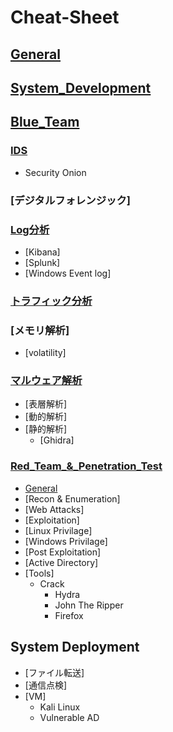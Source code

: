 # Cheat-Sheet
## [General](01_General/)

## [System_Development](02_System_Development/)

## [Blue_Team](04_Blue-Team/)
### [IDS](#https://github.com/5A73/Cheat-Sheet/tree/main/Blue%20Team)
- Security Onion
### [デジタルフォレンジック]
### [Log分析]()
- [Kibana]
- [Splunk]
- [Windows Event log]
### [トラフィック分析]()
### [メモリ解析]
- [volatility]

### [マルウェア解析](#)
- [表層解析]
- [動的解析]
- [静的解析]
  - [Ghidra]


### [Red_Team_&_Penetration_Test](#https://github.com/5A73/Cheat-Sheet/tree/main/Red%20Team%20%26%20Penetration%20Test)

- [General](General/)
- [Recon & Enumeration]
- [Web Attacks]
- [Exploitation]
- [Linux Privilage]
- [Windows Privilage]
- [Post Exploitation]
- [Active Directory]
- [Tools]
  - Crack
    - Hydra
    - John The Ripper
    - Firefox

## System Deployment
- [ファイル転送]
- [通信点検]
- [VM]
  - Kali Linux
  - Vulnerable AD